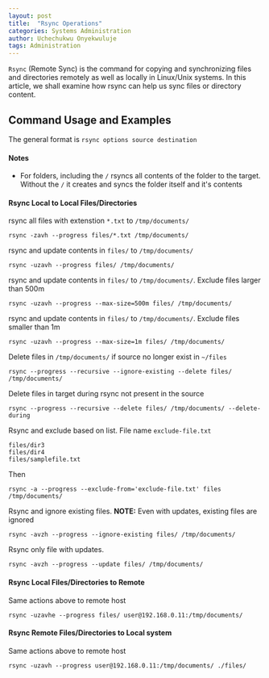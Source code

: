 ```yaml
---
layout: post
title:  "Rsync Operations"
categories: Systems Administration
author: Uchechukwu Onyekwuluje
tags: Administration
---
```


`Rsync` (Remote Sync) is the command for copying and synchronizing files and directories remotely as well as locally in Linux/Unix systems.
In this article, we shall examine how rsync can help us sync files or directory content.

## Command Usage and Examples
The general format is `rsync options source destination`

#### Notes
* For folders, including the `/` rsyncs all contents of the folder to the target. Without the `/` it creates and syncs the folder itself and it's contents


#### Rsync Local to Local Files/Directories
rsync all files with extenstion `*.txt` to `/tmp/documents/`
```
rsync -zavh --progress files/*.txt /tmp/documents/
``` 

rsync and update contents in `files/` to `/tmp/documents/`
```
rsync -uzavh --progress files/ /tmp/documents/
```

rsync and update contents in `files/` to `/tmp/documents/`.  Exclude files larger than 500m
```
rsync -uzavh --progress --max-size=500m files/ /tmp/documents/
```

rsync and update contents in `files/` to `/tmp/documents/`.  Exclude files smaller than 1m
```
rsync -uzavh --progress --max-size=1m files/ /tmp/documents/
```

Delete files in `/tmp/documents/` if source no longer exist in `~/files`
```
rsync --progress --recursive --ignore-existing --delete files/ /tmp/documents/
```

Delete files in target during rsync not present in the source
```
rsync --progress --recursive --delete files/ /tmp/documents/ --delete-during
```

Rsync and exclude based on list. File name `exclude-file.txt`
```
files/dir3
files/dir4
files/samplefile.txt
```
Then 
```
rsync -a --progress --exclude-from='exclude-file.txt' files /tmp/documents/
```

Rsync and ignore existing files. **NOTE:** Even with updates, existing files are ignored
```
rsync -avzh --progress --ignore-existing files/ /tmp/documents/
```

Rsync only file with updates.
```
rsync -avzh --progress --update files/ /tmp/documents/
```




#### Rsync Local Files/Directories to Remote
Same actions above to remote host
```
rsync -uzavhe --progress files/ user@192.168.0.11:/tmp/documents/
```


#### Rsync Remote Files/Directories to Local system
Same actions above to remote host
```
rsync -uzavh --progress user@192.168.0.11:/tmp/documents/ ./files/
```
